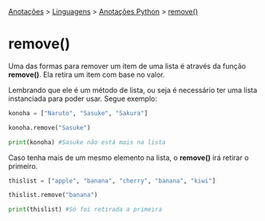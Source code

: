 <link rel="stylesheet" type="text/css" href="../../CSS/dark-theme.css">

[Anotações](../../) > [Linguagens](../Index.md) > [Anotações Python](./Index.md) > [remove()](./Remove.md)

# remove()

Uma das formas para remover um item de uma lista é através da função **remove()**. Ela retira um item com base no valor. 

Lembrando que ele é um método de lista, ou seja é necessário ter uma lista instanciada para poder usar. Segue exemplo:

```python
konoha = ["Naruto", "Sasuke", "Sakura"]

konoha.remove("Sasuke")

print(konoha) #Sasuke não está mais na lista
``` 

Caso tenha mais de um mesmo elemento na lista, o **remove()** irá retirar o primeiro.

```python
thislist = ["apple", "banana", "cherry", "banana", "kiwi"]

thislist.remove("banana")

print(thislist) #Só foi retirada a primeira
```